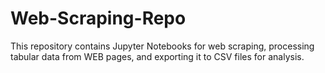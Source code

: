 # Web-Scraping-Repo
This repository contains Jupyter Notebooks for web scraping, processing tabular data from WEB pages, and exporting it to CSV files for analysis.

